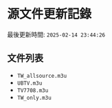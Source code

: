 # 源文件更新記錄

最後更新時間: `2025-02-14 23:44:26`

## 文件列表
- `TW_allsource.m3u`
- `UBTV.m3u`
- `TV7708.m3u`
- `TW_only.m3u`
